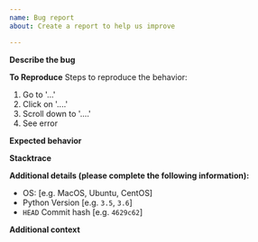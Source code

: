 ```yaml
---
name: Bug report
about: Create a report to help us improve

---
```


**Describe the bug**
<!-- A clear and concise description of what the bug is. -->

**To Reproduce**
Steps to reproduce the behavior:
1. Go to '...'
2. Click on '....'
3. Scroll down to '....'
4. See error

**Expected behavior**
<!-- A clear and concise description of what you expected to happen. -->

**Stacktrace**
<!-- If applicable, add stacktrace to help explain your problem. -->

**Additional details (please complete the following information):**
 - OS: [e.g. MacOS, Ubuntu, CentOS]
 - Python Version [e.g. `3.5`, `3.6`]
 - `HEAD` Commit hash [e.g. `4629c62`]

**Additional context**
<!-- Add any other context about the problem here. -->
